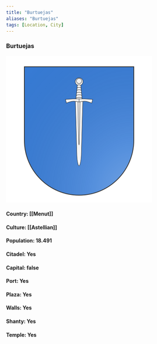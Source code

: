 ```yaml
---
title: "Burtuejas"
aliases: "Burtuejas"
tags: [Location, City]
---
```

### Burtuejas
![](attachment/ecf7d1059ad191a1a86edd3b0ab8c0c0.svg)

#### Country: [[Menut]]

#### Culture: [[Astellian]]

#### Population: 18.491

#### Citadel: Yes

#### Capital: false

#### Port: Yes

#### Plaza: Yes

#### Walls: Yes

#### Shanty: Yes

#### Temple: Yes

